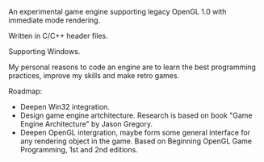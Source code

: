 An experimental game engine supporting legacy OpenGL 1.0 with immediate mode rendering.

Written in C/C++ header files.

Supporting Windows.

My personal reasons to code an engine are to learn the best programming practices, improve my skills and make retro games.

Roadmap:
 * Deepen Win32 integration.
 * Design game engine artchitecture. Research is based on book "Game Engine Architecture" by Jason Gregory.
 * Deepen OpenGL intergration, maybe form some general interface for any rendering object in the game. Based on Beginning OpenGL Game Programming, 1st and 2nd editions.

